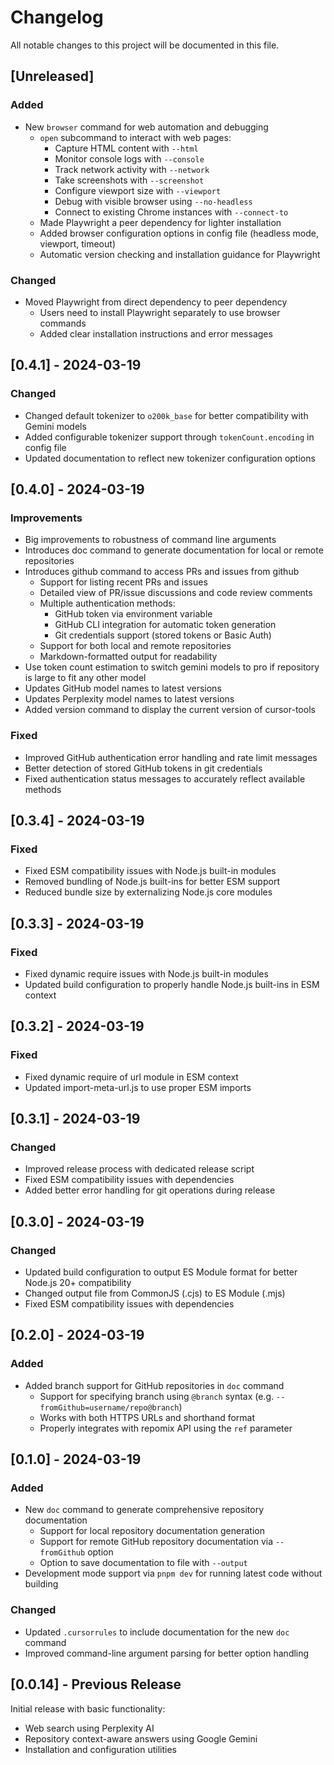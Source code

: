 # Changelog

All notable changes to this project will be documented in this file.

## [Unreleased]

### Added
- New `browser` command for web automation and debugging
  - `open` subcommand to interact with web pages:
    - Capture HTML content with `--html`
    - Monitor console logs with `--console`
    - Track network activity with `--network`
    - Take screenshots with `--screenshot`
    - Configure viewport size with `--viewport`
    - Debug with visible browser using `--no-headless`
    - Connect to existing Chrome instances with `--connect-to`
  - Made Playwright a peer dependency for lighter installation
  - Added browser configuration options in config file (headless mode, viewport, timeout)
  - Automatic version checking and installation guidance for Playwright

### Changed
- Moved Playwright from direct dependency to peer dependency
  - Users need to install Playwright separately to use browser commands
  - Added clear installation instructions and error messages

## [0.4.1] - 2024-03-19

### Changed
- Changed default tokenizer to `o200k_base` for better compatibility with Gemini models
- Added configurable tokenizer support through `tokenCount.encoding` in config file
- Updated documentation to reflect new tokenizer configuration options

## [0.4.0] - 2024-03-19

### Improvements
- Big improvements to robustness of command line arguments
- Introduces doc command to generate documentation for local or remote repositories
- Introduces github command to access PRs and issues from github
  - Support for listing recent PRs and issues
  - Detailed view of PR/issue discussions and code review comments
  - Multiple authentication methods:
    - GitHub token via environment variable
    - GitHub CLI integration for automatic token generation
    - Git credentials support (stored tokens or Basic Auth)
  - Support for both local and remote repositories
  - Markdown-formatted output for readability
- Use token count estimation to switch gemini models to pro if repository is large to fit any other model
- Updates GitHub model names to latest versions
- Updates Perplexity model names to latest versions
- Added version command to display the current version of cursor-tools

### Fixed
- Improved GitHub authentication error handling and rate limit messages
- Better detection of stored GitHub tokens in git credentials
- Fixed authentication status messages to accurately reflect available methods

## [0.3.4] - 2024-03-19

### Fixed
- Fixed ESM compatibility issues with Node.js built-in modules
- Removed bundling of Node.js built-ins for better ESM support
- Reduced bundle size by externalizing Node.js core modules

## [0.3.3] - 2024-03-19

### Fixed
- Fixed dynamic require issues with Node.js built-in modules
- Updated build configuration to properly handle Node.js built-ins in ESM context

## [0.3.2] - 2024-03-19

### Fixed
- Fixed dynamic require of url module in ESM context
- Updated import-meta-url.js to use proper ESM imports

## [0.3.1] - 2024-03-19

### Changed
- Improved release process with dedicated release script
- Fixed ESM compatibility issues with dependencies
- Added better error handling for git operations during release

## [0.3.0] - 2024-03-19

### Changed
- Updated build configuration to output ES Module format for better Node.js 20+ compatibility
- Changed output file from CommonJS (.cjs) to ES Module (.mjs)
- Fixed ESM compatibility issues with dependencies

## [0.2.0] - 2024-03-19

### Added
- Added branch support for GitHub repositories in `doc` command
  - Support for specifying branch using `@branch` syntax (e.g. `--fromGithub=username/repo@branch`)
  - Works with both HTTPS URLs and shorthand format
  - Properly integrates with repomix API using the `ref` parameter

## [0.1.0] - 2024-03-19

### Added
- New `doc` command to generate comprehensive repository documentation
  - Support for local repository documentation generation
  - Support for remote GitHub repository documentation via `--fromGithub` option
  - Option to save documentation to file with `--output`
- Development mode support via `pnpm dev` for running latest code without building

### Changed
- Updated `.cursorrules` to include documentation for the new `doc` command
- Improved command-line argument parsing for better option handling

## [0.0.14] - Previous Release

Initial release with basic functionality:
- Web search using Perplexity AI
- Repository context-aware answers using Google Gemini
- Installation and configuration utilities 